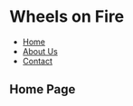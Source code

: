 <!DOCTYPE html>
<html lang="en">
<head>
  <meta charset="UTF-8">
  <meta name="viewport" content="width=device-width, initial-scale=1.0">
  
  <h1>Wheels on Fire</h1>
<nav>
            <ul>
                <li><a href="Home.md">Home</a></li>
                <li><a href="About.md">About Us</a></li>
                <li><a href="Contact.md">Contact</a></li>
            </ul>
        </nav>
</head>
<body>
  <section id = "home">
  <h2>Home Page</h2>
  </section>
  <br>
  
  
  
</body>
</html>
